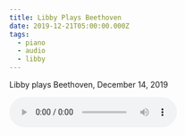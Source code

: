 ```yaml
---
title: Libby Plays Beethoven
date: 2019-12-21T05:00:00.000Z
tags:
  - piano
  - audio
  - libby
---
```

Libby plays Beethoven, December 14, 2019

<audio controls>
	<source src='https://cdn.eick.com/audio/2019/2019-12-14-beethoven-sonata-c-minor.mp3' type="audio/mpeg" >
</audio>